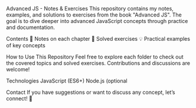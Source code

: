 Advanced JS - Notes & Exercises
This repository contains my notes, examples, and solutions to exercises from the book "Advanced JS". The goal is to dive deeper into advanced JavaScript concepts through practice and documentation.

Contents
📌 Notes on each chapter
📝 Solved exercises
💡 Practical examples of key concepts

How to Use This Repository
Feel free to explore each folder to check out the covered topics and solved exercises. Contributions and discussions are welcome!


Technologies
JavaScript (ES6+)
Node.js (optional


Contact
If you have suggestions or want to discuss any concept, let’s connect! 🚀
